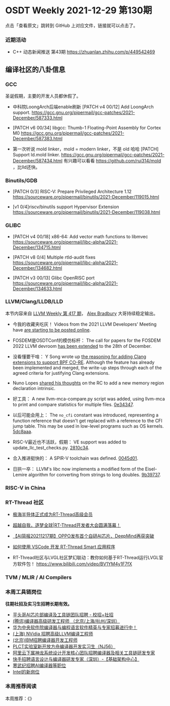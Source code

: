 # OSDT Weekly 2021-12-29 第130期

点击「查看原文」跳转到 GitHub 上对应文件，链接就可以点击了。

### 近期活动

- C++ 动态新闻推送 第43期
  https://zhuanlan.zhihu.com/p/449542469

## 编译社区的八卦信息

### GCC

圣诞假期，主要的开发人员都休假了。
- 中科院LoongArch后端enable刷新
  [PATCH v4 00/12] Add LoongArch support.
  https://gcc.gnu.org/pipermail/gcc-patches/2021-December/587333.html

- [PATCH v6 00/34] libgcc: Thumb-1 Floating-Point Assembly for Cortex M0
  https://gcc.gnu.org/pipermail/gcc-patches/2021-December/587383.html

- 第一次听说 mold linker，mold = modern linker，不是 old 哈哈
  [PATCH] Support ld.mold linker.
  https://gcc.gnu.org/pipermail/gcc-patches/2021-December/587434.html
  有兴趣可以看看 https://github.com/rui314/mold ，比lld还快。

### Binutils/GDB

- [PATCH 0/3] RISC-V: Prepare Privileged Architecture 1.12
  https://sourceware.org/pipermail/binutils/2021-December/119015.html

- [v1 0/4]riscv/binutils support Hypervisor Extension
  https://sourceware.org/pipermail/binutils/2021-December/119038.html

### GLIBC

- [PATCH v4 00/18] x86-64: Add vector math functions to libmvec
  https://sourceware.org/pipermail/libc-alpha/2021-December/134715.html

- [PATCH v8 0/4] Multiple rtld-audit fixes
  https://sourceware.org/pipermail/libc-alpha/2021-December/134682.html

- [PATCH v3 00/13] Glibc OpenRISC port
  https://sourceware.org/pipermail/libc-alpha/2021-December/134633.html


### LLVM/Clang/LLDB/LLD

本节内容来自 [LLVM Weekly 第 417 期](http://llvmweekly.org/issue/417)，
[Alex Bradbury](https://www.linkedin.com/in/alex-bradbury/) 大哥持续稳定输出。

* 今我的收藏夹吃灰！ Videos from the 2021 LLVM Developers' Meeting have [are starting to be posted online](https://www.youtube.com/playlist?list=PL_R5A0lGi1AATJX6-tY7IkYjpRjv30ziN).

* FOSDEM是OSDTConf的模仿标杆： The call for papers for the FOSDEM 2022 LLVM devroom [has been extended](https://lists.llvm.org/pipermail/llvm-dev/2021-December/154435.html) to the 28th of December.

* 没看懂要干啥： Y Song wrote up [the reasoning for adding Clang extensions to support BPF CO-RE](https://lists.llvm.org/pipermail/cfe-dev/2021-December/069635.html).  Although the feature has already been implemented and merged, the write-up steps through each of the agreed criteria for justifying Clang extensions.

* Nuno Lopes [shared his thoughts](https://lists.llvm.org/pipermail/llvm-dev/2021-December/154457.html) on the RC to add a new memory region declaration intrinsic.

* 好工具： A new llvm-mca-compare.py script was added, using llvm-mca to print and compare statistics for multiple files.
  [0e34347](https://reviews.llvm.org/rG0e343479a7ea).

* 以后可能会用上： The `no_cfi` constant was introduced, representing a function reference that doesn't get replaced with a reference to the CFI jump table. This may be used in low-level programs such as OS kernels.
  [5dc8aaa](https://reviews.llvm.org/rG5dc8aaac39c5).

* RISC-V最近也不活跃，假期： VE support was added to update_llc_test_checks.py.
  [2810c34](https://reviews.llvm.org/rG2810c3403e42).

* 合入推进挺快的： A SPIR-V toolchain was defined.
  [0045d01](https://reviews.llvm.org/rG0045d01af96f).

* 日拱一卒： LLVM's libc now implements a modified form of the Eisel-Lemire algorithm for converting from strings to long doubles.
  [9b39737](https://reviews.llvm.org/rG9b39737129f5).

### RISC-V in China

### RT-Thread 社区

- [极海半导体正式成为RT-Thread高级会员](https://mp.weixin.qq.com/s/7p2NfAWuO-Zp5IglCczKtA)

- [超越自我，逐梦全球|RT-Thread开发者大会圆满落幕！](https://mp.weixin.qq.com/s/vaLg6PbIpDnURQ0z0uuOGQ)

- [【AI简报20211217期】OPPO发布首个自研AI芯片、DeepMind再获突破](https://mp.weixin.qq.com/s/ScaQU-Pe8sz61SQgsiO-bw)

- [如何使用 VSCode 开发 RT-Thread Smart 应用程序](https://mp.weixin.qq.com/s/cTLLEQHcp49jOo2-BcPFtA)

- RT-Thread社区与LVGL社区梦幻联动：教你如何基于RT-Thread运行LVGL官方软件包！  https://www.bilibili.com/video/BV1YM4y1F7fX


### TVM / MLIR / AI Compilers

### 本周工具链岗位

**往期社招及实习生招聘长期有效。**

- [平头哥AI芯片部编译及工具链团队招聘 - 校招+社招](https://mp.weixin.qq.com/s/kARbXtJotRPCNMrV-yOanA)
- [(腾讯)编译器高级研发工程师 （北京/上海/杭州/深圳）](https://mp.weixin.qq.com/s/DF-2qmHmpKZtJ1djHXM1Ug)
- [华为中央软件院编译器与编程语言软件精英与专家招募进行中！](https://mp.weixin.qq.com/s/VshbvWegM3eCdgK9d6v46A)
- [(上海) NVidia 招聘高级LLVM编译工程师](https://mp.weixin.qq.com/s/y6UmneY-UvzyhEvyCaoyEg)
- [(北京)IBM招聘编译器开发工程师](https://mp.weixin.qq.com/s/B_d1gjyrgncevOGWnV_Jfw)
- [PLCT实验室新开放方舟编译器开发实习生（NJ56）](https://mp.weixin.qq.com/s/lPp5RvjYhpDIGsp-luLzKQ)
- [阿里云下属神龙系统设计开发核心团队招聘编译器及相关工具链研发专家](https://mp.weixin.qq.com/s/h3ELBXBHfNjZCyCRixqnOQ)
- [快手招聘语言设计与编译器研发专家（深圳）-【基础架构中心】](https://mp.weixin.qq.com/s/QTWnlaBFtWQ3YThHJSIhbA)
- [寒武纪招聘AI编译器等职位](https://mp.weixin.qq.com/s/LWpDXEA2rJ1wx9mr8XoWxw)
- [Intel的新岗位](https://mp.weixin.qq.com/s/xs-deMCI4ob7WX0vIRZMZw)

### 本周推荐阅读

本周推荐：《》
